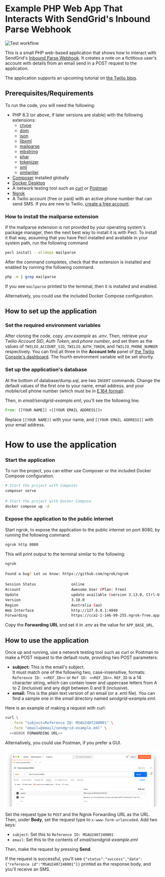 # Example PHP Web App That Interacts With SendGrid's Inbound Parse Webhook

![Test workflow](https://github.com/settermjd/mini-inbound-webhook-parser/actions/workflows/php.yml/badge.svg)

This is a small PHP web-based application that shows how to interact with SendGrid's [Inbound Parse Webhook](https://www.twilio.com/docs/sendgrid/for-developers/parsing-email/setting-up-the-inbound-parse-webhook).
It creates a note on a fictitious user's account with details from an email send in a POST request to the application.

The application supports an upcoming tutorial on [the Twilio blog](https://www.twilio.com/en-us/blog).

## Prerequisites/Requirements

To run the code, you will need the following:

- PHP 8.3 (or above, if later versions are stable) with the following extensions:
  - [ctype](https://www.php.net/manual/en/book.ctype.php)
  - [dom](https://www.php.net/manual/en/book.dom.php)
  - [json](https://www.php.net/manual/en/book.json.php)
  - [libxml](https://www.php.net/manual/en/book.libxml.php)
  - [mailparse](https://www.php.net/manual/en/book.mailparse.php)
  - [mbstring](https://www.php.net/manual/en/book.mbstring.php)
  - [phar](https://www.php.net/manual/en/book.phar.php)
  - [tokenizer](https://www.php.net/manual/en/book.tokenizer.php)
  - [xml](https://www.php.net/manual/en/book.xml.php)
  - [xmlwriter](https://www.php.net/manual/en/book.xmlwriter.php)
- [Composer](https://getcomposer.org) installed globally
- [Docker Desktop](https://www.docker.com/products/docker-desktop/)
- A network testing tool such as [curl](https://curl.se/) or [Postman](https://www.postman.com/)
- [Ngrok](https://ngrok.com/)
- A Twilio account (free or paid) with an active phone number that can send SMS. 
  If you are new to Twilio, [create a free account](https://www.twilio.com/try-twilio).

### How to install the mailparse extension

If the mailparse extension is not provided by your operating system's package manager, then the next best way to install it is with Pecl.
To install it that way, assuming that you have Pecl installed and available in your system path, run the following command

```bash
pecl install --alldeps mailparse
```

After the command completes, check that the extension is installed and enabled by running the following command.

```bash
php -m | grep mailparse
```

If you see `mailparse` printed to the terminal, then it is installed and enabled.

Alternatively, you could use the included Docker Compose configuration.

## How to set up the application

### Set the required environment variables

After cloning the code, copy _.env.example_ as _.env_.
Then, retrieve your Twilio _Account SID_, _Auth Token_, and _phone number_, and set them as the values of `TWILIO_ACCOUNT_SID`, `TWILIO_AUTH_TOKEN`, and `TWILIO_PHONE_NUMBER` respectively.
You can find all three in the **Account Info** panel of [the Twilio Console's dashboard](https://console.twilio.com).
The fourth environment variable will be set shortly.

### Set up the application's database

At the bottom of database/dump.sql, are two `INSERT` commands.
Change the default values of the first one to your name, email address, and your mobile/cell phone number (which must be in [E.164 format](https://www.twilio.com/docs/glossary/what-e164)).

Then, in _email/sendgrid-example.eml_, you'll see the following line.

```eml
From: [[YOUR NAME]] <[[YOUR EMAIL ADDRESS]]>
```

Replace `[[YOUR NAME]]` with your name, and `[[YOUR EMAIL ADDRESS]]` with your email address. 

# How to use the application

### Start the application

To run the project, you can either use Composer or the included Docker Compose configuration.

```bash
# Start the project with Composer
composer serve

# Start the project with Docker Compose
docker compose up -d
```

### Expose the application to the public internet 

Start ngrok, to expose the application to the public internet on port 8080, by running the following command.

```bash
ngrok http 8080
```

This will print output to the terminal similar to the following:

```bash
ngrok                                                                                                  (Ctrl+C to quit)
                                                                                                                       
Found a bug? Let us know: https://github.com/ngrok/ngrok                                                               
                                                                                                                       
Session Status                online                                                                                   
Account                       Awesome User (Plan: Free)                                                               
Update                        update available (version 3.13.0, Ctrl-U to update)                                      
Version                       3.10.0                                                                                   
Region                        Australia (au)                                                                           
Web Interface                 http://127.0.0.1:4040                                                                    
Forwarding                    https://cca2-1-146-99-255.ngrok-free.app -> http://localhost:8080
```

Copy the **Forwarding URL** and set it in _.env_ as the value for `APP_BASE_URL`.

## How to use the application

Once up and running, use a network testing tool such as curl or Postman to make a POST request to the default route, providing two POST parameters: 

- **subject:** This is the email's subject.  
  It must match one of the following two, case-insensitive, formats: `Reference ID: <<REF_ID>>` or `Ref ID: <<REF_ID>>`. 
  `REF_ID` is a 14 character string, which can contain lower and uppercase letters from A to Z (inclusive) and any digit between 0 and 9 (inclusive).
- **email:** This is the plain text version of an email (or a .eml file). You can find a sample one in the _email_ directory named _sendgrid-example.eml_.

Here is an example of making a request with curl:

```bash
curl \
  --form "subject=Reference ID: MSAU2407240001" \
  --form "email=@email/sendgrid-example.eml" \
  <<NGROK FORWARDING URL>>
```

Alternatively, you could use Postman, if you prefer a GUI.

![](docs/images/postman-request.png)

Set the request type to `POST` and the Ngrok Forwarding URL as the URL.
Then, under **Body**, set the request type to `x-www-form-urlencoded`.
Add two keys:

- `subject`: Set this to `Reference ID: MSAU2407240001`
- `email`: Set this to the contents of _email/sendgrid-example.eml_

Then, make the request by pressing **Send**.

If the request is successful, you'll see `{"status":"success","data":{"reference id":"MSAU2407240001"}}` printed as the response body, and you'll receive an SMS.